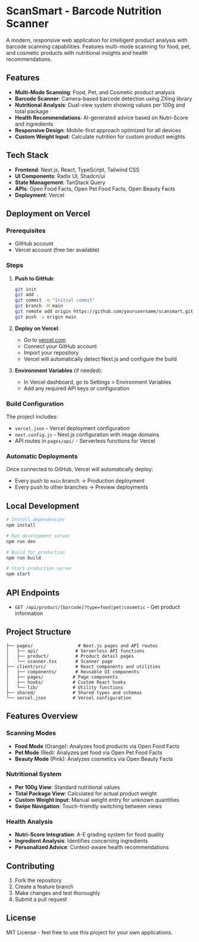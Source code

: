 # ScanSmart - Barcode Nutrition Scanner

A modern, responsive web application for intelligent product analysis with barcode scanning capabilities. Features multi-mode scanning for food, pet, and cosmetic products with nutritional insights and health recommendations.

## Features

- **Multi-Mode Scanning**: Food, Pet, and Cosmetic product analysis
- **Barcode Scanner**: Camera-based barcode detection using ZXing library
- **Nutritional Analysis**: Dual-view system showing values per 100g and total package
- **Health Recommendations**: AI-generated advice based on Nutri-Score and ingredients
- **Responsive Design**: Mobile-first approach optimized for all devices
- **Custom Weight Input**: Calculate nutrition for custom product weights

## Tech Stack

- **Frontend**: Next.js, React, TypeScript, Tailwind CSS
- **UI Components**: Radix UI, Shadcn/ui
- **State Management**: TanStack Query
- **APIs**: Open Food Facts, Open Pet Food Facts, Open Beauty Facts
- **Deployment**: Vercel

## Deployment on Vercel

### Prerequisites
- GitHub account
- Vercel account (free tier available)

### Steps

1. **Push to GitHub**:
   ```bash
   git init
   git add .
   git commit -m "Initial commit"
   git branch -M main
   git remote add origin https://github.com/yourusername/scansmart.git
   git push -u origin main
   ```

2. **Deploy on Vercel**:
   - Go to [vercel.com](https://vercel.com)
   - Connect your GitHub account
   - Import your repository
   - Vercel will automatically detect Next.js and configure the build

3. **Environment Variables** (if needed):
   - In Vercel dashboard, go to Settings > Environment Variables
   - Add any required API keys or configuration

### Build Configuration

The project includes:
- `vercel.json` - Vercel deployment configuration
- `next.config.js` - Next.js configuration with image domains
- API routes in `pages/api/` - Serverless functions for Vercel

### Automatic Deployments

Once connected to GitHub, Vercel will automatically deploy:
- Every push to `main` branch → Production deployment
- Every push to other branches → Preview deployments

## Local Development

```bash
# Install dependencies
npm install

# Run development server
npm run dev

# Build for production
npm run build

# Start production server
npm start
```

## API Endpoints

- `GET /api/product/[barcode]?type=food|pet|cosmetic` - Get product information

## Project Structure

```
├── pages/                 # Next.js pages and API routes
│   ├── api/              # Serverless API functions
│   ├── product/          # Product detail pages
│   └── scanner.tsx       # Scanner page
├── client/src/           # React components and utilities
│   ├── components/       # Reusable UI components
│   ├── pages/           # Page components
│   ├── hooks/           # Custom React hooks
│   └── lib/             # Utility functions
├── shared/              # Shared types and schemas
└── vercel.json          # Vercel configuration
```

## Features Overview

### Scanning Modes
- **Food Mode** (Orange): Analyzes food products via Open Food Facts
- **Pet Mode** (Red): Analyzes pet food via Open Pet Food Facts  
- **Beauty Mode** (Pink): Analyzes cosmetics via Open Beauty Facts

### Nutritional System
- **Per 100g View**: Standard nutritional values
- **Total Package View**: Calculated for actual product weight
- **Custom Weight Input**: Manual weight entry for unknown quantities
- **Swipe Navigation**: Touch-friendly switching between views

### Health Analysis
- **Nutri-Score Integration**: A-E grading system for food quality
- **Ingredient Analysis**: Identifies concerning ingredients
- **Personalized Advice**: Context-aware health recommendations

## Contributing

1. Fork the repository
2. Create a feature branch
3. Make changes and test thoroughly
4. Submit a pull request

## License

MIT License - feel free to use this project for your own applications.